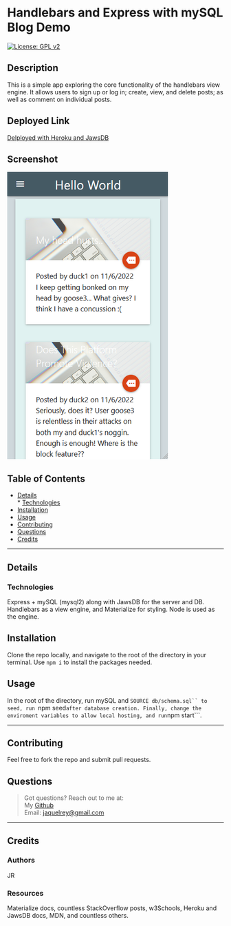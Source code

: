 # Handlebars and Express with mySQL Blog Demo  
[![License: GPL v2](https://img.shields.io/badge/License-GPL_v2-blue.svg)](https://www.gnu.org/licenses/old-licenses/gpl-2.0.en.html)  
## Description  
This is a simple app exploring the core functionality of the handlebars view engine. It allows users to sign up or log in; create, view, and delete posts; as well as comment on individual posts.  

## Deployed Link

[Delployed with Heroku and JawsDB](https://handlebars-tech-blog-demo.herokuapp.com/)

## Screenshot 

![a screenshot of the mobile blog](assets/screenshot.PNG)

## Table of Contents  
* [Details](#details)  
       * [Technologies](#technologies)  
* [Installation](#installation)  
* [Usage](#usage)  
* [Contributing](#contributing)  
* [Questions](#questions)  
* [Credits](#credits)  
----  
## Details  
### Technologies  
Express + mySQL (mysql2) along with JawsDB for the server and DB. Handlebars as a view engine, and Materialize for styling. Node is used as the engine.  
  
## Installation  
Clone the repo locally, and navigate to the root of the directory in your terminal. Use ```npm i``` to install the packages needed.   
## Usage  
In the root of the directory, run mySQL and ```SOURCE db/schema.sql`` to seed, run ```npm seed``` after database creation. Finally, change the enviroment variables to allow local hosting, and run ```npm start```.  
  
----  
  ## Contributing  
Feel free to fork the repo and submit pull requests.  
## Questions  
  
>Got questions? Reach out to me at:  
>My [Github](https://github.com/JaquelRey)  
>Email: [jaquelrey@gmail.com](mailto:jaquelrey@gmail.com)  
  
----  
  ## Credits  
### Authors  
JR  
### Resources  
Materialize docs, countless StackOverflow posts, w3Schools, Heroku and JawsDB docs, MDN, and countless others.  
